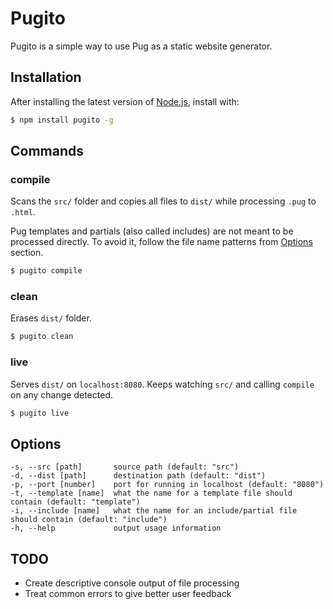 # Pugito

Pugito is a simple way to use Pug as a static website generator.
 
## Installation

After installing the latest version of [Node.js](http://nodejs.org/), install with:

```bash
$ npm install pugito -g
```

## Commands
### compile

Scans the `src/` folder and copies all files to `dist/` while processing `.pug` to `.html`. 

Pug templates and partials (also called includes) are not meant to be processed directly. To avoid it, follow the file name patterns from [Options](#options) section.

```bash
$ pugito compile
```

### clean

Erases `dist/` folder.

```bash
$ pugito clean
```

### live

Serves `dist/` on `localhost:8080`. Keeps watching `src/` and calling `compile` on any change detected.

```bash
$ pugito live
```

## Options
```
-s, --src [path]       source path (default: "src")
-d, --dist [path]      destination path (default: "dist")
-p, --port [number]    port for running in localhost (default: "8080")
-t, --template [name]  what the name for a template file should contain (default: "template")
-i, --include [name]   what the name for an include/partial file should contain (default: "include")
-h, --help             output usage information
```

## TODO
 - Create descriptive console output of file processing
 - Treat common errors to give better user feedback
